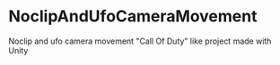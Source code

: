 # NoclipAndUfoCameraMovement
 Noclip and ufo camera movement "Call Of Duty" like project made with Unity
